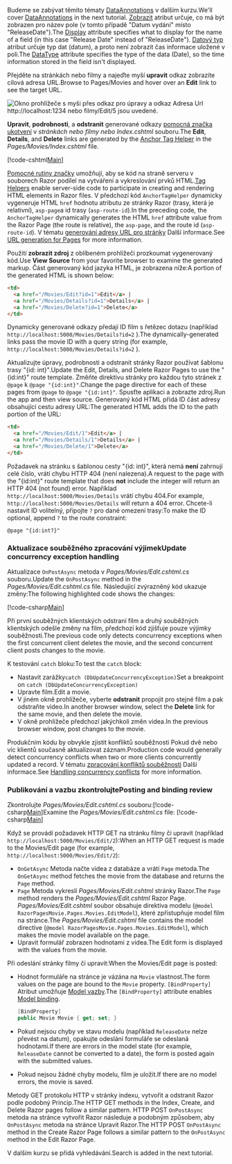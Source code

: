 <span data-ttu-id="3edb8-101">Budeme se zabývat těmito tématy [DataAnnotations](https://docs.microsoft.com/aspnet/mvc/overview/older-versions/mvc-music-store/mvc-music-store-part-6) v dalším kurzu.</span><span class="sxs-lookup"><span data-stu-id="3edb8-101">We'll cover [DataAnnotations](https://docs.microsoft.com/aspnet/mvc/overview/older-versions/mvc-music-store/mvc-music-store-part-6) in the next tutorial.</span></span> <span data-ttu-id="3edb8-102">[Zobrazit](https://docs.microsoft.com//aspnet/core/api/microsoft.aspnetcore.mvc.modelbinding.metadata.displaymetadata) atribut určuje, co má být zobrazen pro název pole (v tomto případě "Datum vydání" místo "ReleaseDate").</span><span class="sxs-lookup"><span data-stu-id="3edb8-102">The [Display](https://docs.microsoft.com//aspnet/core/api/microsoft.aspnetcore.mvc.modelbinding.metadata.displaymetadata) attribute specifies what to display for the name of a field (in this case "Release Date" instead of "ReleaseDate").</span></span> <span data-ttu-id="3edb8-103">[Datový typ](https://docs.microsoft.com/aspnet/core/api/microsoft.aspnetcore.mvc.dataannotations.internal.datatypeattributeadapter) atribut určuje typ dat (datum), a proto není zobrazit čas informace uložené v poli.</span><span class="sxs-lookup"><span data-stu-id="3edb8-103">The [DataType](https://docs.microsoft.com/aspnet/core/api/microsoft.aspnetcore.mvc.dataannotations.internal.datatypeattributeadapter) attribute specifies the type of the data (Date), so the time information stored in the field isn't displayed.</span></span>

<span data-ttu-id="3edb8-104">Přejděte na stránkách nebo filmy a najeďte myší **upravit** odkaz zobrazíte cílová adresa URL.</span><span class="sxs-lookup"><span data-stu-id="3edb8-104">Browse to Pages/Movies and  hover over an **Edit** link to see the target URL.</span></span>

![Okno prohlížeče s myši přes odkaz pro úpravy a odkaz Adresa Url http://localhost:1234 nebo filmy/Edit/5 jsou uvedené.](../../tutorials/razor-pages/da1/edit7.png)

<span data-ttu-id="3edb8-106">**Upravit**, **podrobnosti**, a **odstranit** generované odkazy [pomocná značka ukotvení](xref:mvc/views/tag-helpers/builtin-th/anchor-tag-helper) v *stránkách nebo filmy nebo Index.cshtml* souboru.</span><span class="sxs-lookup"><span data-stu-id="3edb8-106">The **Edit**, **Details**, and **Delete** links are generated by the [Anchor Tag Helper](xref:mvc/views/tag-helpers/builtin-th/anchor-tag-helper) in the *Pages/Movies/Index.cshtml* file.</span></span>

[!code-cshtml[Main](../../tutorials/razor-pages/razor-pages-start/snapshot_sample/RazorPagesMovie/Pages/Movies/Index.cshtml?highlight=16-18&range=32-)]

<span data-ttu-id="3edb8-107">[Pomocné rutiny značky](xref:mvc/views/tag-helpers/intro) umožňují, aby se kód na straně serveru v souborech Razor podílel na vytváření a vykreslování prvků HTML.</span><span class="sxs-lookup"><span data-stu-id="3edb8-107">[Tag Helpers](xref:mvc/views/tag-helpers/intro) enable server-side code to participate in creating and rendering HTML elements in Razor files.</span></span> <span data-ttu-id="3edb8-108">V předchozí kód `AnchorTagHelper` dynamicky vygeneruje HTML `href` hodnotu atributu ze stránky Razor (trasy, která je relativní), `asp-page`a id trasy (`asp-route-id`).</span><span class="sxs-lookup"><span data-stu-id="3edb8-108">In the preceding code, the `AnchorTagHelper` dynamically generates the HTML `href` attribute value from the Razor Page (the route is relative), the `asp-page`,  and the route id (`asp-route-id`).</span></span> <span data-ttu-id="3edb8-109">V tématu [generování adresy URL pro stránky](xref:mvc/razor-pages/index#url-generation-for-pages) Další informace.</span><span class="sxs-lookup"><span data-stu-id="3edb8-109">See [URL generation for Pages](xref:mvc/razor-pages/index#url-generation-for-pages) for more information.</span></span>

<span data-ttu-id="3edb8-110">Použití **zobrazit zdroj** z oblíbeném prohlížeči prozkoumat vygenerovaný kód.</span><span class="sxs-lookup"><span data-stu-id="3edb8-110">Use **View Source** from your favorite browser to examine the generated markup.</span></span> <span data-ttu-id="3edb8-111">Část generovaný kód jazyka HTML, je zobrazena níže:</span><span class="sxs-lookup"><span data-stu-id="3edb8-111">A portion of the generated HTML is shown below:</span></span>

```html
<td>
  <a href="/Movies/Edit?id=1">Edit</a> |
  <a href="/Movies/Details?id=1">Details</a> |
  <a href="/Movies/Delete?id=1">Delete</a>
</td>
```

<span data-ttu-id="3edb8-112">Dynamicky generované odkazy předají ID film s řetězec dotazu (například `http://localhost:5000/Movies/Details?id=2` ).</span><span class="sxs-lookup"><span data-stu-id="3edb8-112">The dynamically-generated links pass the movie ID with a query string (for example, `http://localhost:5000/Movies/Details?id=2` ).</span></span> 

<span data-ttu-id="3edb8-113">Aktualizujte úpravy, podrobnosti a odstranit stránky Razor používat šablonu trasy "{id: int}".</span><span class="sxs-lookup"><span data-stu-id="3edb8-113">Update the Edit, Details, and Delete Razor Pages to use the "{id:int}" route template.</span></span> <span data-ttu-id="3edb8-114">Změňte direktivu stránky pro každou tyto stránek z `@page` k `@page "{id:int}"`.</span><span class="sxs-lookup"><span data-stu-id="3edb8-114">Change the page directive for each of these pages from `@page` to `@page "{id:int}"`.</span></span> <span data-ttu-id="3edb8-115">Spusťte aplikaci a zobrazte zdroj.</span><span class="sxs-lookup"><span data-stu-id="3edb8-115">Run the app and then view source.</span></span> <span data-ttu-id="3edb8-116">Generovaný kód HTML přidá ID část adresy obsahující cestu adresy URL:</span><span class="sxs-lookup"><span data-stu-id="3edb8-116">The generated HTML adds the ID to the path portion of the URL:</span></span>

```html
<td>
  <a href="/Movies/Edit/1">Edit</a> |
  <a href="/Movies/Details/1">Details</a> |
  <a href="/Movies/Delete/1">Delete</a>
</td>
```

<span data-ttu-id="3edb8-117">Požadavek na stránku s šablonou cesty "{id: int}", která nemá **není** zahrnují celé číslo, vrátí chybu HTTP 404 (není nalezena).</span><span class="sxs-lookup"><span data-stu-id="3edb8-117">A request to the page with the "{id:int}" route template that does **not** include the integer will return an HTTP 404 (not found) error.</span></span> <span data-ttu-id="3edb8-118">Například `http://localhost:5000/Movies/Details` vrátí chybu 404.</span><span class="sxs-lookup"><span data-stu-id="3edb8-118">For example, `http://localhost:5000/Movies/Details` will return a 404 error.</span></span> <span data-ttu-id="3edb8-119">Chcete-li nastavit ID volitelný, připojte `?` pro dané omezení trasy:</span><span class="sxs-lookup"><span data-stu-id="3edb8-119">To make the ID optional, append `?` to the route constraint:</span></span>

 ```cshtml
@page "{id:int?}"
```

### <a name="update-concurrency-exception-handling"></a><span data-ttu-id="3edb8-120">Aktualizace souběžného zpracování výjimek</span><span class="sxs-lookup"><span data-stu-id="3edb8-120">Update concurrency exception handling</span></span>

<span data-ttu-id="3edb8-121">Aktualizace `OnPostAsync` metoda v *Pages/Movies/Edit.cshtml.cs* souboru.</span><span class="sxs-lookup"><span data-stu-id="3edb8-121">Update the `OnPostAsync` method in the *Pages/Movies/Edit.cshtml.cs* file.</span></span> <span data-ttu-id="3edb8-122">Následující zvýrazněný kód ukazuje změny:</span><span class="sxs-lookup"><span data-stu-id="3edb8-122">The following highlighted code shows the changes:</span></span>

[!code-csharp[Main](../../tutorials/razor-pages/razor-pages-start/snapshot_sample/RazorPagesMovie/Pages/Movies/Edit.cshtml.cs?name=snippet1&highlight=16-23)]

<span data-ttu-id="3edb8-123">Při první souběžných klientských odstraní film a druhý souběžných klientských odešle změny na film, předchozí kód zjišťuje pouze výjimky souběžnosti.</span><span class="sxs-lookup"><span data-stu-id="3edb8-123">The previous code only detects concurrency exceptions when the first concurrent client deletes the movie, and the second concurrent client posts changes to the movie.</span></span>

<span data-ttu-id="3edb8-124">K testování `catch` bloku:</span><span class="sxs-lookup"><span data-stu-id="3edb8-124">To test the `catch` block:</span></span>

* <span data-ttu-id="3edb8-125">Nastavit zarážky`catch (DbUpdateConcurrencyException)`</span><span class="sxs-lookup"><span data-stu-id="3edb8-125">Set a breakpoint on `catch (DbUpdateConcurrencyException)`</span></span>
* <span data-ttu-id="3edb8-126">Upravte film.</span><span class="sxs-lookup"><span data-stu-id="3edb8-126">Edit a movie.</span></span>
* <span data-ttu-id="3edb8-127">V jiném okně prohlížeče, vyberte **odstranit** propojit pro stejné film a pak odstraňte video.</span><span class="sxs-lookup"><span data-stu-id="3edb8-127">In another browser window, select the **Delete** link for the same movie, and then delete the movie.</span></span>
* <span data-ttu-id="3edb8-128">V okně prohlížeče předchozí jakýchkoli změn videa.</span><span class="sxs-lookup"><span data-stu-id="3edb8-128">In the previous browser window, post changes to the movie.</span></span>

<span data-ttu-id="3edb8-129">Produkčním kódu by obvykle zjistit konfliktů souběžnosti Pokud dvě nebo víc klientů současně aktualizovat záznam.</span><span class="sxs-lookup"><span data-stu-id="3edb8-129">Production code would generally detect concurrency conflicts when two or more clients concurrently updated a record.</span></span> <span data-ttu-id="3edb8-130">V tématu [zpracování konfliktů souběžnosti](xref:data/ef-rp/concurrency) Další informace.</span><span class="sxs-lookup"><span data-stu-id="3edb8-130">See [Handling concurrency conflicts](xref:data/ef-rp/concurrency) for more information.</span></span>

### <a name="posting-and-binding-review"></a><span data-ttu-id="3edb8-131">Publikování a vazbu zkontrolujte</span><span class="sxs-lookup"><span data-stu-id="3edb8-131">Posting and binding review</span></span>

<span data-ttu-id="3edb8-132">Zkontrolujte *Pages/Movies/Edit.cshtml.cs* souboru:[!code-csharp[Main](../../tutorials/razor-pages/razor-pages-start/snapshot_sample/RazorPagesMovie/Pages/Movies/Edit.cshtml.cs?name=snippet2)]</span><span class="sxs-lookup"><span data-stu-id="3edb8-132">Examine the *Pages/Movies/Edit.cshtml.cs* file: [!code-csharp[Main](../../tutorials/razor-pages/razor-pages-start/snapshot_sample/RazorPagesMovie/Pages/Movies/Edit.cshtml.cs?name=snippet2)]</span></span>

<span data-ttu-id="3edb8-133">Když se provádí požadavek HTTP GET na stránku filmy či upravit (například `http://localhost:5000/Movies/Edit/2`):</span><span class="sxs-lookup"><span data-stu-id="3edb8-133">When an HTTP GET request is made to the Movies/Edit page (for example, `http://localhost:5000/Movies/Edit/2`):</span></span>

* <span data-ttu-id="3edb8-134">`OnGetAsync` Metoda načte videa z databáze a vrátí `Page` metoda.</span><span class="sxs-lookup"><span data-stu-id="3edb8-134">The `OnGetAsync` method fetches the movie from the database and returns the `Page` method.</span></span> 
* <span data-ttu-id="3edb8-135">`Page` Metoda vykreslí *Pages/Movies/Edit.cshtml* stránky Razor.</span><span class="sxs-lookup"><span data-stu-id="3edb8-135">The `Page` method renders the *Pages/Movies/Edit.cshtml* Razor Page.</span></span> <span data-ttu-id="3edb8-136">*Pages/Movies/Edit.cshtml* soubor obsahuje direktiva modelu (`@model RazorPagesMovie.Pages.Movies.EditModel`), které zpřístupňuje model film na stránce.</span><span class="sxs-lookup"><span data-stu-id="3edb8-136">The *Pages/Movies/Edit.cshtml* file contains the model directive (`@model RazorPagesMovie.Pages.Movies.EditModel`), which makes the movie model available on the page.</span></span>
* <span data-ttu-id="3edb8-137">Upravit formulář zobrazen hodnotami z videa.</span><span class="sxs-lookup"><span data-stu-id="3edb8-137">The Edit form is displayed with the values from the movie.</span></span>

<span data-ttu-id="3edb8-138">Při odeslání stránky filmy či upravit:</span><span class="sxs-lookup"><span data-stu-id="3edb8-138">When the Movies/Edit page is posted:</span></span>

* <span data-ttu-id="3edb8-139">Hodnot formuláře na stránce je vázána na `Movie` vlastnost.</span><span class="sxs-lookup"><span data-stu-id="3edb8-139">The form values on the page are bound to the `Movie` property.</span></span> <span data-ttu-id="3edb8-140">`[BindProperty]` Atribut umožňuje [Model vazby](xref:mvc/models/model-binding).</span><span class="sxs-lookup"><span data-stu-id="3edb8-140">The `[BindProperty]` attribute enables [Model binding](xref:mvc/models/model-binding).</span></span>

  ```csharp
  [BindProperty]
  public Movie Movie { get; set; }
  ```

* <span data-ttu-id="3edb8-141">Pokud nejsou chyby ve stavu modelu (například `ReleaseDate` nelze převést na datum), opakujte odeslání formuláře se odeslaná hodnotami.</span><span class="sxs-lookup"><span data-stu-id="3edb8-141">If there are errors in the model state (for example, `ReleaseDate` cannot be converted to a date), the form is posted again with the submitted values.</span></span>
* <span data-ttu-id="3edb8-142">Pokud nejsou žádné chyby modelu, film je uložit.</span><span class="sxs-lookup"><span data-stu-id="3edb8-142">If there are no model errors, the movie is saved.</span></span>

<span data-ttu-id="3edb8-143">Metody GET protokolu HTTP v stránky indexu, vytvořit a odstranit Razor podle podobný Princip.</span><span class="sxs-lookup"><span data-stu-id="3edb8-143">The HTTP GET methods in the Index, Create, and Delete Razor pages follow a similar pattern.</span></span> <span data-ttu-id="3edb8-144">HTTP POST `OnPostAsync` metoda na stránce vytvořit Razor následuje a podobným způsobem, aby `OnPostAsync` metoda na stránce Upravit Razor.</span><span class="sxs-lookup"><span data-stu-id="3edb8-144">The HTTP POST `OnPostAsync` method in the Create Razor Page follows a similar pattern to the `OnPostAsync` method in the Edit Razor Page.</span></span>

<span data-ttu-id="3edb8-145">V dalším kurzu se přidá vyhledávání.</span><span class="sxs-lookup"><span data-stu-id="3edb8-145">Search is added in the next tutorial.</span></span>